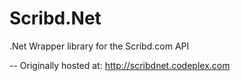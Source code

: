 Scribd.Net
==========

.Net Wrapper library for the Scribd.com API

--
Originally hosted at: http://scribdnet.codeplex.com

